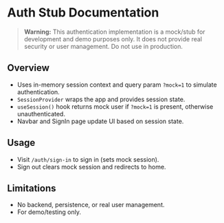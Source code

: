 # Auth Stub Documentation

> **Warning:** This authentication implementation is a mock/stub for development and demo purposes only. It does not provide real security or user management. Do not use in production.

## Overview
- Uses in-memory session context and query param `?mock=1` to simulate authentication.
- `SessionProvider` wraps the app and provides session state.
- `useSession()` hook returns mock user if `?mock=1` is present, otherwise unauthenticated.
- Navbar and SignIn page update UI based on session state.

## Usage
- Visit `/auth/sign-in` to sign in (sets mock session).
- Sign out clears mock session and redirects to home.

## Limitations
- No backend, persistence, or real user management.
- For demo/testing only.
